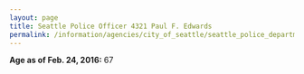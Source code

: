 ```yaml
---
layout: page
title: Seattle Police Officer 4321 Paul F. Edwards
permalink: /information/agencies/city_of_seattle/seattle_police_department/copbook/4321/
---
```


**Age as of Feb. 24, 2016:** 67
